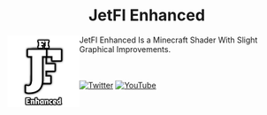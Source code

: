 <H1 align = "center"> JetFI Enhanced </H1>
<img src = "docs/pack_icon.png" align = "left" width = "130" height = "130" alt = "JetFI Enhanced Logo">

JetFI Enhanced Is a Minecraft Shader With Slight Graphical Improvements.

<br></br>
[![Twitter](https://img.shields.io/badge/Twitter-1DA1F2?style=for-the-badge&logo=twitter&logoColor=white)](https://twitter.com/NMcpe222)
[![YouTube](https://img.shields.io/badge/YouTube-red?style=for-the-badge&logo=youtube&logoColor=white)](https://google.com)
